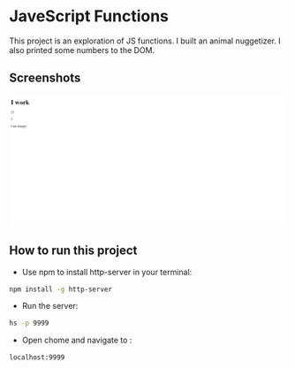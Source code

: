 # JaveScript Functions

This project is an exploration of JS functions. I built an animal nuggetizer. I also printed some numbers to the DOM.

## Screenshots
![main html screenshot](./screenshots/js-functions-main.png)
## How to run this project
* Use npm to install http-server in your terminal:
```sh
npm install -g http-server
```

* Run the server:
```sh
hs -p 9999
```
* Open chome and navigate to :
```
localhost:9999
```